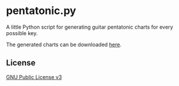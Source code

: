 
pentatonic.py
=============

A little Python script for generating guitar pentatonic charts for every 
possible key.

The generated charts can be downloaded [here](./pentatonic.pdf).

License
-------

[GNU Public License v3](./LICENSE)